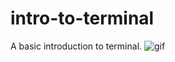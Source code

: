 # intro-to-terminal
A basic introduction to terminal.
![gif](https://github.com/dmchen0113/intro-to-terminal/blob/main/assets/giphytest5sec.gif)
